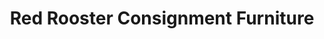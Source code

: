 ---
title: "Red Rooster Consignment Furniture"
url: /mesa/red-rooster-consignment-furniture/
shop: furniture
---